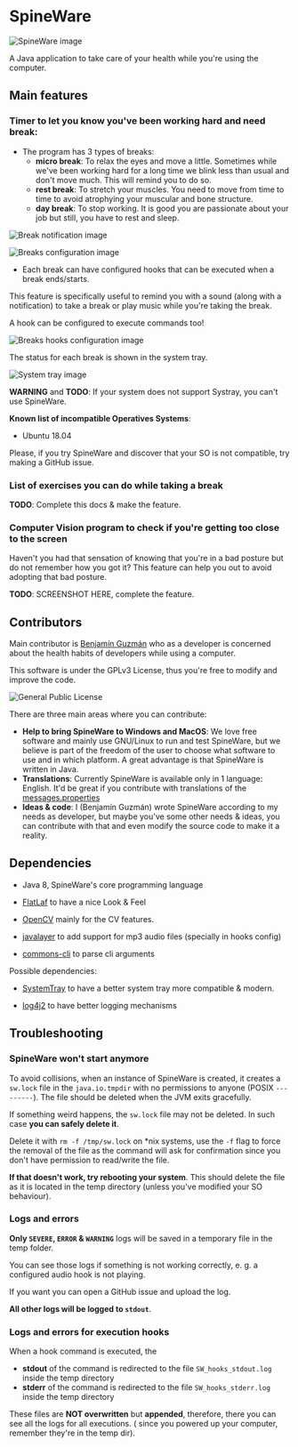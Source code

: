 <!--
Copyright (c) 2020. Benjamín Antonio Velasco Guzmán
Author: Benjamín Antonio Velasco Guzmán <bg@benjaminguzman.dev>

This program is free software: you can redistribute it and/or modify
it under the terms of the GNU General Public License as published by
the Free Software Foundation, either version 3 of the License, or
(at your option) any later version.

This program is distributed in the hope that it will be useful,
but WITHOUT ANY WARRANTY; without even the implied warranty of
MERCHANTABILITY or FITNESS FOR A PARTICULAR PURPOSE.  See the
GNU General Public License for more details.

You should have received a copy of the GNU General Public License
along with this program.  If not, see <http://www.gnu.org/licenses/>.
-->

# SpineWare

![SpineWare image](media/SpineWare.svg)

A Java application to take care of your health while you're using the computer.

## Main features

### Timer to let you know you've been working hard and need break:

- The program has 3 types of breaks:
  + **micro break**: To relax the eyes and move a little. Sometimes while we've been working hard for a long time we
    blink less than usual and don't move much. This will remind you to do so.
  + **rest break**: To stretch your muscles. You need to move from time to time to avoid atrophying your muscular and
    bone structure.
  + **day break**: To stop working. It is good you are passionate about your job but still, you have to rest and sleep.

![Break notification image](media/break_notification.png)

![Breaks configuration image](media/breaks_config.png)

- Each break can have configured hooks that can be executed when a break ends/starts.

This feature is specifically useful to remind you with a sound (along with a notification) to take a break or play music
while you're taking the break.

A hook can be configured to execute commands too!

![Breaks hooks configuration image](media/break_hooks_config.png)

The status for each break is shown in the system tray.

![System tray image](media/systray.png)

**WARNING** and **TODO**: If your system does not support Systray, you can't use SpineWare.

**Known list of incompatible Operatives Systems**:

- Ubuntu 18.04

Please, if you try SpineWare and discover that your SO is not compatible, try making a GitHub issue.

### List of exercises you can do while taking a break

**TODO**: Complete this docs & make the feature.

### Computer Vision program to check if you're getting too close to the screen

Haven't you had that sensation of knowing that you're in a bad posture but do not remember how you got it? This feature
can help you out to avoid adopting that bad posture.

**TODO**: SCREENSHOT HERE, complete the feature.

## Contributors

Main contributor is [Benjamín Guzmán](https://github.com/BenjaminGuzman) who as a developer is concerned about the
health habits of developers while using a computer.

This software is under the GPLv3 License, thus you're free to modify and improve the code.

![General Public License](media/gplv3-136x68.png)

There are three main areas where you can contribute:

- **Help to bring SpineWare to Windows and MacOS**: We love free software and mainly use GNU/Linux to run and test
  SpineWare, but we believe is part of the freedom of the user to choose what software to use and in which platform. A
  great advantage is that SpineWare is written in Java.
- **Translations**: Currently SpineWare is available only in 1 language: English. It'd be great if you contribute with
  translations of the [messages.properties](src/main/resources/bundles)
- **Ideas & code**: I (Benjamín Guzmán) wrote SpineWare according to my needs as developer, but maybe you've some other
  needs & ideas, you can contribute with that and even modify the source code to make it a reality.

## Dependencies

- Java 8, SpineWare's core programming language

- [FlatLaf](https://github.com/JFormDesigner/FlatLaf) to have a nice Look & Feel

- [OpenCV](https://github.com/opencv/opencv) mainly for the CV features.

- [javalayer](http://www.javazoom.net/javalayer/javalayer.html) to add support for mp3 audio files (specially in hooks
  config)

- [commons-cli](https://commons.apache.org/proper/commons-cli/) to parse cli arguments

Possible dependencies:

- [SystemTray](https://github.com/dorkbox/SystemTray) to have a better system tray more compatible & modern.

- [log4j2](https://logging.apache.org/log4j/2.x/) to have better logging mechanisms

## Troubleshooting

### SpineWare won't start anymore

To avoid collisions, when an instance of SpineWare is created, it creates a `sw.lock` file in the `java.io.tmpdir` with
no permissions to anyone (POSIX `---------`). The file should be deleted when the JVM exits gracefully.

If something weird happens, the `sw.lock` file may not be deleted. In such case **you can safely delete it**.

Delete it with `rm -f /tmp/sw.lock` on *nix systems, use the `-f` flag to force the removal of the file as the command
will ask for confirmation since you don't have permission to read/write the file.

**If that doesn't work, try rebooting your system**. This should delete the file as it is located in the temp
directory (unless you've modified your SO behaviour).

### Logs and errors

**Only `SEVERE`, `ERROR` & `WARNING`** logs will be saved in a temporary file in the temp folder.

You can see those logs if something is not working correctly, e. g. a configured audio hook is not playing.

If you want you can open a GitHub issue and upload the log.

**All other logs will be logged to `stdout`**.

### Logs and errors for execution hooks

When a hook command is executed, the

- **stdout** of the command is redirected to the file `SW_hooks_stdout.log` inside the temp directory
- **stderr** of the command is redirected to the file `SW_hooks_stderr.log` inside the temp directory

These files are **NOT overwritten** but **appended**, therefore, there you can see all the logs for all executions. (
since you powered up your computer, remember they're in the temp dir).